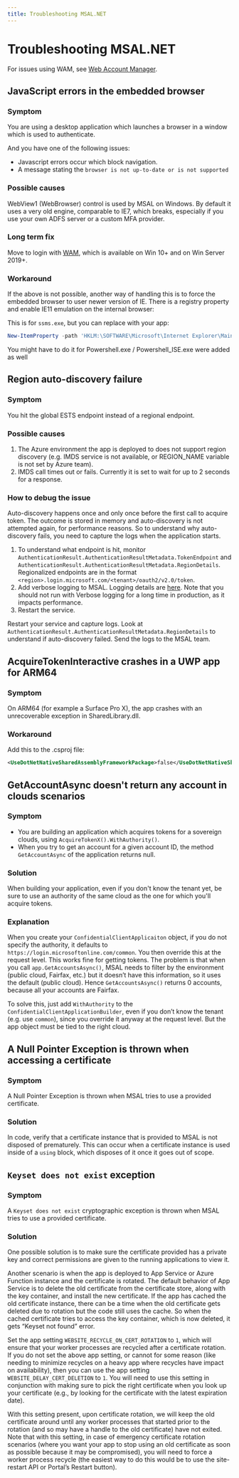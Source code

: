 ```yaml
---
title: Troubleshooting MSAL.NET
---
```


# Troubleshooting MSAL.NET

For issues using WAM, see [Web Account Manager](../acquiring-tokens/desktop-mobile/wam.md).

## JavaScript errors in the embedded browser

### Symptom

You are using a desktop application which launches a browser in a window which is used to authenticate.

And you have one of the following issues:

- Javascript errors occur which block navigation.
- A message stating the `browser is not up-to-date or is not supported`

### Possible causes

WebView1 (WebBrowser) control is used by MSAL on Windows. By default it uses a very old engine, comparable to IE7, which breaks, especially if you use your own ADFS server or a custom MFA provider.

### Long term fix

Move to login with [WAM](../acquiring-tokens/desktop-mobile/wam.md), which is available on Win 10+ and on Win Server 2019+.

### Workaround

If the above is not possible, another way of handling this is to force the embedded browser to user newer version of IE. There is a registry property and enable IE11 emulation on the internal browser:

This is for `ssms.exe`, but you can replace with your app:

```powershell
New-ItemProperty -path 'HKLM:\SOFTWARE\Microsoft\Internet Explorer\Main\FeatureControl\FEATURE_BROWSER_EMULATION' -name 'Ssms.exe' -value '11000' -PropertyType 'DWord'
```

You might have to do it for Powershell.exe / Powershell_ISE.exe were added as well

## Region auto-discovery failure

### Symptom 

You hit the global ESTS endpoint instead of a regional endpoint.

### Possible causes

1. The Azure environment the app is deployed to does not support region discovery (e.g. IMDS service is not available, or REGION_NAME variable is not set by Azure team).
2. IMDS call times out or fails. Currently it is set to wait for up to 2 seconds for a response.

### How to debug the issue

Auto-discovery happens once and only once before the first call to acquire token. The outcome is stored in memory and auto-discovery is not attempted again, for performance reasons. So to understand why auto-discovery fails, you need to capture the logs when the application starts.

1. To understand what endpoint is hit, monitor `AuthenticationResult.AuthenticationResultMetadata.TokenEndpoint` and `AuthenticationResult.AuthenticationResultMetadata.RegionDetails`. Regionalized endpoints are in the format `<region>.login.microsoft.com/<tenant>/oauth2/v2.0/token`.
2. Add verbose logging to MSAL.
Logging details are [here](https://github.com/AzureAD/microsoft-authentication-library-for-dotnet/wiki/logging#add-a-log-callback). Note that you should not run with Verbose logging for a long time in production, as it impacts performance.
3. Restart the service.

Restart your service and capture logs. Look at `AuthenticationResult.AuthenticationResultMetadata.RegionDetails` to understand if auto-discovery failed. Send the logs to the MSAL team.

## AcquireTokenInteractive crashes in a UWP app for ARM64

### Symptom

On ARM64 (for example a Surface Pro X), the app crashes with an unrecoverable exception in SharedLibrary.dll.

### Workaround

Add this to the .csproj file:

```xml
<UseDotNetNativeSharedAssemblyFrameworkPackage>false</UseDotNetNativeSharedAssemblyFrameworkPackage>
```

## GetAccountAsync doesn't return any account in clouds scenarios

### Symptom

- You are building an application which acquires tokens for a sovereign clouds, using `AcquireTokenX().WithAuthority()`.
- When you try to get an account for a given account ID, the method `GetAccountAsync` of the application returns null.

### Solution

When building your application, even if you don't know the tenant yet, be sure to use an authority of the same cloud as the one for which you'll acquire tokens.

### Explanation

When you create your `ConfidentialClientApplicaiton` object, if you do not specify the authority, it defaults to `https://login.microsoftonline.com/common`. You then override this at the request level. This works fine for getting tokens.
The problem is that when you call `app.GetAccountsAsync()`, MSAL needs to filter by the environment (public cloud, Fairfax, etc.) but it doesn’t have this information, so it uses the default (public cloud). Hence `GetAccountsAsync()` returns 0 accounts, because all your accounts are Fairfax.

To solve this, just add `WithAuthority` to the `ConfidentialClientApplicationBuilder`, even if you don’t know the tenant (e.g. use `common`), since you override it anyway at the request level. But the app object must be tied to the right cloud.

## A Null Pointer Exception is thrown when accessing a certificate

### Symptom

A Null Pointer Exception is thrown when MSAL tries to use a provided certificate.

### Solution

In code, verify that a certificate instance that is provided to MSAL is not disposed of prematurely. This can occur when a certificate instance is used inside of a `using` block, which disposes of it once it goes out of scope.

## `Keyset does not exist` exception

### Symptom

A `Keyset does not exist` cryptographic exception is thrown when MSAL tries to use a provided certificate.

### Solution

One possible solution is to make sure the certificate provided has a private key and correct permissions are given to the running applications to view it.

Another scenario is when the app is deployed to App Service or Azure Function instance and the certificate is rotated. The default behavior of App Service is to delete the old certificate from the certificate store, along with the key container, and install the new certificate. If the app has cached the old certificate instance, there can be a time when the old certificate gets deleted due to rotation but the code still uses the cache. So when the cached certificate tries to access the key container, which is now deleted, it gets “Keyset not found” error.

Set the app setting `WEBSITE_RECYCLE_ON_CERT_ROTATION` to `1`, which will ensure that your worker processes are recycled after a certificate rotation. If you do not set the above app setting, or cannot for some reason (like needing to minimize recycles on a heavy app where recycles have impact on availability), then you can use the app setting `WEBSITE_DELAY_CERT_DELETION` to `1`. You will need to use this setting in conjunction with making sure to pick the right certificate when you look up your certificate (e.g., by looking for the certificate with the latest expiration date).

With this setting present, upon certificate rotation, we will keep the old certificate around until any worker processes that started prior to the rotation (and so may have a handle to the old certificate) have not exited. Note that with this setting, in case of emergency certificate rotation scenarios (where you want your app to stop using an old certificate as soon as possible because it may be compromised), you will need to force a worker process recycle (the easiest way to do this would be to use the site-restart API or Portal’s Restart button).
